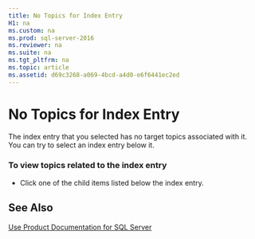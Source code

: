 ```yaml
---
title: No Topics for Index Entry
H1: na
ms.custom: na
ms.prod: sql-server-2016
ms.reviewer: na
ms.suite: na
ms.tgt_pltfrm: na
ms.topic: article
ms.assetid: d69c3268-a069-4bcd-a4d0-e6f6441ec2ed
---
```

# No Topics for Index Entry
  The index entry that you selected has no target topics associated with it. You can try to select an index entry below it.  
  
### To view topics related to the index entry  
  
-   Click one of the child items listed below the index entry.  
  
## See Also  
 [Use Product Documentation for SQL Server](../Topic/Use%20Product%20Documentation%20for%20SQL%20Server.md)  
  
  